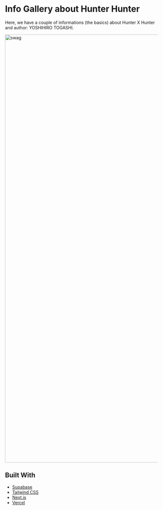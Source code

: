 # Info Gallery about Hunter Hunter

Here, we have a couple of informations (the basics) about Hunter X Hunter and author: YOSHIHIRO TOGASHI.

<img width="1406" alt="swag" src="/home.png">

## Built With

- [Supabase](https://supabase.com)
- [Tailwind CSS](https://tailwindcss.com)
- [Next.js](https://nextjs.org)
- [Vercel](https://vercel.com)
